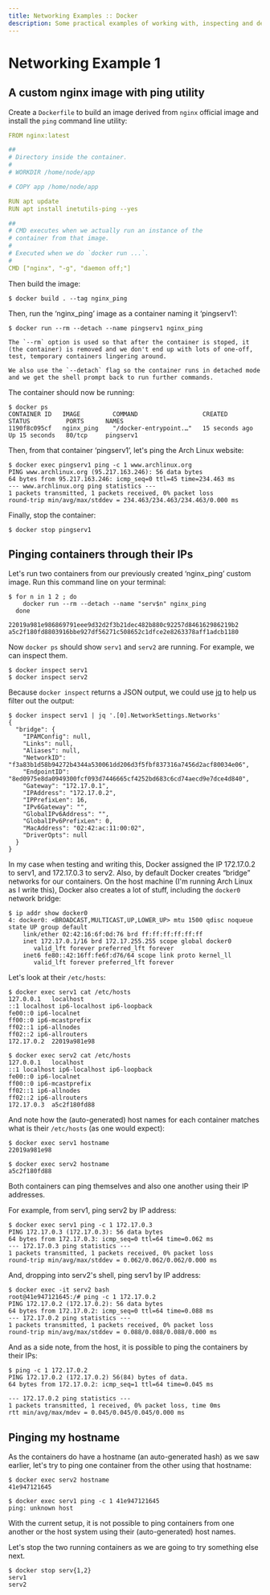 ```yaml
---
title: Networking Examples :: Docker
description: Some practical examples of working with, inspecting and debugging Docker networking
---
```


# Networking Example 1

## A custom nginx image with ping utility

Create a `Dockerfile` to build an image derived from `nginx` official image and install the `ping` command line utility:

```yaml
FROM nginx:latest

##
# Directory inside the container.
#
# WORKDIR /home/node/app

# COPY app /home/node/app

RUN apt update
RUN apt install inetutils-ping --yes

##
# CMD executes when we actually run an instance of the
# container from that image.
#
# Executed when we do `docker run ...`.
#
CMD ["nginx", "-g", "daemon off;"]
```

Then build the image:

```text
$ docker build . --tag nginx_ping
```

Then, run the ‘nginx_ping’ image as a container naming it ‘pingserv1’:

```text
$ docker run --rm --detach --name pingserv1 nginx_ping
```

```{tip}
The `--rm` option is used so that after the container is stoped, it (the container) is removed and we don't end up with lots of one-off, test, temporary containers lingering around.

We also use the `--detach` flag so the container runs in detached mode and we get the shell prompt back to run further commands.
```

The container should now be running:

```
$ docker ps
CONTAINER ID   IMAGE         COMMAND                  CREATED          STATUS          PORTS      NAMES
1190f8c095cf   nginx_ping    "/docker-entrypoint.…"   15 seconds ago   Up 15 seconds   80/tcp     pingserv1
```

Then, from that container ‘pingserv1’, let's ping the Arch Linux website:

```text
$ docker exec pingserv1 ping -c 1 www.archlinux.org
PING www.archlinux.org (95.217.163.246): 56 data bytes
64 bytes from 95.217.163.246: icmp_seq=0 ttl=45 time=234.463 ms
--- www.archlinux.org ping statistics ---
1 packets transmitted, 1 packets received, 0% packet loss
round-trip min/avg/max/stddev = 234.463/234.463/234.463/0.000 ms
```

Finally, stop the container:

```text
$ docker stop pingserv1
```

## Pinging containers through their IPs

Let's run two containers from our previously created ‘nginx_ping’ custom image.
Run this command line on your terminal:

```text
$ for n in 1 2 ; do
    docker run --rm --detach --name "serv$n" nginx_ping
  done

22019a981e986869791eee9d32d2f3b21dec482b880c92257d846162986219b2
a5c2f180fd8803916bbe927df56271c508652c1dfce2e8263378aff1adcb1180
```

Now `docker ps` should show `serv1` and `serv2` are running.
For example, we can inspect them.

```text
$ docker inspect serv1
$ docker inspect serv2
```

Because `docker inspect` returns a JSON output, we could use [jq](https://github.com/jqlang/jq) to help us filter out the output:

```text
$ docker inspect serv1 | jq '.[0].NetworkSettings.Networks'
{
  "bridge": {
    "IPAMConfig": null,
    "Links": null,
    "Aliases": null,
    "NetworkID": "f3a83b1d58b94272b4344a530061dd206d3f5fbf837316a7456d2acf80034e06",
    "EndpointID": "8ed0975e8da0949300fcf093d7446665cf4252bd683c6cd74aecd9e7dce4d840",
    "Gateway": "172.17.0.1",
    "IPAddress": "172.17.0.2",
    "IPPrefixLen": 16,
    "IPv6Gateway": "",
    "GlobalIPv6Address": "",
    "GlobalIPv6PrefixLen": 0,
    "MacAddress": "02:42:ac:11:00:02",
    "DriverOpts": null
  }
}
```

In my case when testing and writing this, Docker assigned the IP 172.17.0.2 to serv1, and 172.17.0.3 to serv2.
Also, by default Docker creates “bridge” networks for our containers.
On the host machine (I'm running Arch Linux as I write this), Docker also creates a lot of stuff, including the `docker0` network bridge:

```text
$ ip addr show docker0
4: docker0: <BROADCAST,MULTICAST,UP,LOWER_UP> mtu 1500 qdisc noqueue state UP group default 
    link/ether 02:42:16:6f:0d:76 brd ff:ff:ff:ff:ff:ff
    inet 172.17.0.1/16 brd 172.17.255.255 scope global docker0
       valid_lft forever preferred_lft forever
    inet6 fe80::42:16ff:fe6f:d76/64 scope link proto kernel_ll 
       valid_lft forever preferred_lft forever
```

Let's look at their `/etc/hosts`:

```text
$ docker exec serv1 cat /etc/hosts
127.0.0.1	localhost
::1	localhost ip6-localhost ip6-loopback
fe00::0	ip6-localnet
ff00::0	ip6-mcastprefix
ff02::1	ip6-allnodes
ff02::2	ip6-allrouters
172.17.0.2	22019a981e98

$ docker exec serv2 cat /etc/hosts
127.0.0.1	localhost
::1	localhost ip6-localhost ip6-loopback
fe00::0	ip6-localnet
ff00::0	ip6-mcastprefix
ff02::1	ip6-allnodes
ff02::2	ip6-allrouters
172.17.0.3	a5c2f180fd88
```

And note how the (auto-generated) host names for each container matches what is their `/etc/hosts` (as one would expect):

```text
$ docker exec serv1 hostname
22019a981e98

$ docker exec serv2 hostname
a5c2f180fd88
```

Both containers can ping themselves and also one another using their IP addresses.

For example, from serv1, ping serv2 by IP address:

```text
$ docker exec serv1 ping -c 1 172.17.0.3
PING 172.17.0.3 (172.17.0.3): 56 data bytes
64 bytes from 172.17.0.3: icmp_seq=0 ttl=64 time=0.062 ms
--- 172.17.0.3 ping statistics ---
1 packets transmitted, 1 packets received, 0% packet loss
round-trip min/avg/max/stddev = 0.062/0.062/0.062/0.000 ms
```

And, dropping into serv2's shell, ping serv1 by IP address:

```text
$ docker exec -it serv2 bash
root@41e947121645:/# ping -c 1 172.17.0.2
PING 172.17.0.2 (172.17.0.2): 56 data bytes
64 bytes from 172.17.0.2: icmp_seq=0 ttl=64 time=0.088 ms
--- 172.17.0.2 ping statistics ---
1 packets transmitted, 1 packets received, 0% packet loss
round-trip min/avg/max/stddev = 0.088/0.088/0.088/0.000 ms
```

And as a side note, from the host, it is possible to ping the containers by their IPs:

```text
$ ping -c 1 172.17.0.2
PING 172.17.0.2 (172.17.0.2) 56(84) bytes of data.
64 bytes from 172.17.0.2: icmp_seq=1 ttl=64 time=0.045 ms

--- 172.17.0.2 ping statistics ---
1 packets transmitted, 1 received, 0% packet loss, time 0ms
rtt min/avg/max/mdev = 0.045/0.045/0.045/0.000 ms
```

## Pinging my hostname

As the containers do have a hostname (an auto-generated hash) as we saw earlier, let's try to ping one container from the other using that hostname:

```text
$ docker exec serv2 hostname
41e947121645

$ docker exec serv1 ping -c 1 41e947121645
ping: unknown host
```

With the current setup, it is not possible to ping containers from one another or the host system using their (auto-generated) host names.

Let's stop the two running containers as we are going to try something else next.

```text
$ docker stop serv{1,2}
serv1
serv2
```

